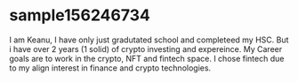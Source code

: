 # sample156246734
I am Keanu, I have only just gradutated school and completeed my HSC. But i have over 2 years (1 solid) of crypto investing and expereince. 
My Career goals are to work in the crypto, NFT and fintech space. 
I chose fintech due to my align interest in finance and crypto technologies. 

